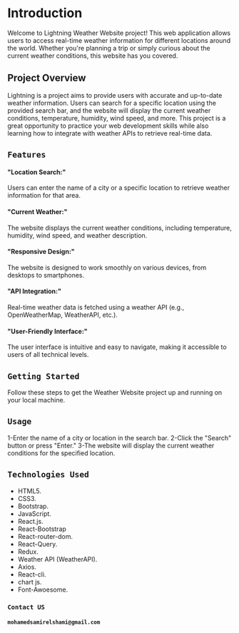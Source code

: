 # Introduction

Welcome to Lightning Weather Website project! This web application allows users to access real-time weather information for different locations around the world. Whether you're planning a trip or simply curious about the current weather conditions, this website has you covered.

## Project Overview

Lightning is a project aims to provide users with accurate and up-to-date weather information. Users can search for a specific location using the provided search bar, and the website will display the current weather conditions, temperature, humidity, wind speed, and more. This project is a great opportunity to practice your web development skills while also learning how to integrate with weather APIs to retrieve real-time data.

## `Features`

#### "Location Search:"

Users can enter the name of a city or a specific location to retrieve weather information for that area.

#### "Current Weather:"

The website displays the current weather conditions, including temperature, humidity, wind speed, and weather description.

#### "Responsive Design:"

The website is designed to work smoothly on various devices, from desktops to smartphones.

#### "API Integration:"

Real-time weather data is fetched using a weather API (e.g., OpenWeatherMap, WeatherAPI, etc.).

#### "User-Friendly Interface:"

The user interface is intuitive and easy to navigate, making it accessible to users of all technical levels.

## `Getting Started`

Follow these steps to get the Weather Website project up and running on your local machine.

## `Usage`

1-Enter the name of a city or location in the search bar.
2-Click the "Search" button or press "Enter."
3-The website will display the current weather conditions for the specified location.

## `Technologies Used`

- HTML5.
- CSS3.
- Bootstrap.
- JavaScript.
- React.js.
- React-Bootstrap
- React-router-dom.
- React-Query.
- Redux.
- Weather API (WeatherAPI).
- Axios.
- React-cli.
- chart js.
- Font-Awoesome.

### `Contact US`
#### `mohamedsamirelshami@gmail.com`